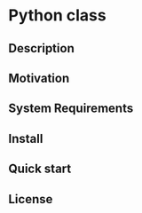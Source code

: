 # Python class

## Description

## Motivation

## System Requirements

## Install

## Quick start

## License 

 

 